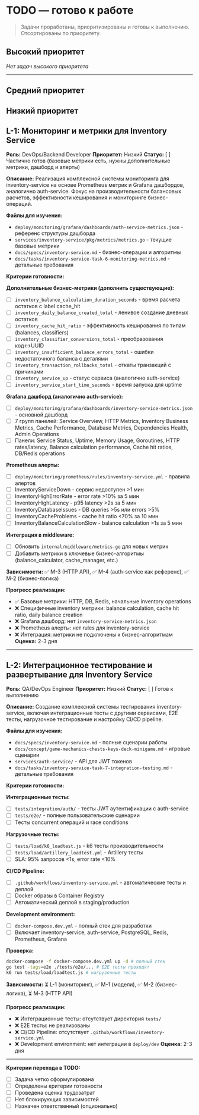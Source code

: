 # TODO — готово к работе

> Задачи проработаны, приоритизированы и готовы к выполнению. Отсортированы по приоритету.

## Высокий приоритет
<!-- Критически важные задачи, блокирующие другие -->

*Нет задач высокого приоритета*

---

## Средний приоритет  
<!-- Важные задачи для текущего спринта/итерации -->







## Низкий приоритет
<!-- Задачи для будущих итераций -->

## L-1: Мониторинг и метрики для Inventory Service
**Роль:** DevOps/Backend Developer
**Приоритет:** Низкий
**Статус:** [ ] Частично готов (базовые метрики есть, нужны дополнительные метрики, дашборд и алерты)

**Описание:**
Реализация комплексной системы мониторинга для inventory-service на основе Prometheus метрик и Grafana дашбордов, аналогично auth-service. Фокус на производительности балансовых расчетов, эффективности кеширования и мониторинге бизнес-операций.

**Файлы для изучения:**
- `deploy/monitoring/grafana/dashboards/auth-service-metrics.json` - референс структуры дашборда
- `services/inventory-service/pkg/metrics/metrics.go` - текущие базовые метрики
- `docs/specs/inventory-service.md` - бизнес-операции и алгоритмы
- `docs/tasks/inventory-service-task-6-monitoring-metrics.md` - детальные требования

**Критерии готовности:**

**Дополнительные бизнес-метрики (дополнить существующие):**
- [ ] `inventory_balance_calculation_duration_seconds` - время расчета остатков с label cache_hit
- [ ] `inventory_daily_balance_created_total` - ленивое создание дневных остатков
- [ ] `inventory_cache_hit_ratio` - эффективность кеширования по типам (balances, classifiers)
- [ ] `inventory_classifier_conversions_total` - преобразования код↔UUID
- [ ] `inventory_insufficient_balance_errors_total` - ошибки недостаточного баланса с деталями
- [ ] `inventory_transaction_rollbacks_total` - откаты транзакций с причинами
- [ ] `inventory_service_up` - статус сервиса (аналогично auth-service)
- [ ] `inventory_service_start_time_seconds` - время запуска для uptime

**Grafana дашборд (аналогично auth-service):**
- [ ] `deploy/monitoring/grafana/dashboards/inventory-service-metrics.json` - основной дашборд
- [ ] 7 групп панелей: Service Overview, HTTP Metrics, Inventory Business Metrics, Cache Performance, Database Metrics, Dependencies Health, Admin Operations
- [ ] Панели: Service Status, Uptime, Memory Usage, Goroutines, HTTP rates/latency, Balance calculation performance, Cache hit ratios, DB/Redis operations

**Prometheus алерты:**
- [ ] `deploy/monitoring/prometheus/rules/inventory-service.yml` - правила алертов
- [ ] InventoryServiceDown - сервис недоступен >1 мин
- [ ] InventoryHighErrorRate - error rate >10% за 5 мин  
- [ ] InventoryHighLatency - p95 latency >2s за 5 мин
- [ ] InventoryDatabaseIssues - DB queries >5s или errors >5%
- [ ] InventoryCacheProblems - cache hit ratio <70% за 10 мин
- [ ] InventoryBalanceCalculationSlow - balance calculation >1s за 5 мин

**Интеграция в middleware:**
- [ ] Обновить `internal/middleware/metrics.go` для новых метрик
- [ ] Добавить метрики в ключевые бизнес-алгоритмы (balance_calculator, cache_manager, etc.)

**Зависимости:** ✅ M-3 (HTTP API), ✅ M-4 (auth-service как референс), ✅ M-2 (бизнес-логика)

**Прогресс реализации:**
- ✅ Базовые метрики: HTTP, DB, Redis, начальные inventory operations
- ❌ Специфичные inventory метрики: balance calculation, cache hit ratio, daily balance creation
- ❌ Grafana дашборд: нет `inventory-service-metrics.json`
- ❌ Prometheus алерты: нет rules для inventory-service
- ❌ Интеграция: метрики не подключены к бизнес-алгоритмам
**Оценка:** 2-3 дня

---

## L-2: Интеграционное тестирование и развертывание для Inventory Service
**Роль:** QA/DevOps Engineer
**Приоритет:** Низкий
**Статус:** [ ] Готов к выполнению

**Описание:**
Создание комплексной системы тестирования inventory-service, включая интеграционные тесты с другими сервисами, E2E тесты, нагрузочное тестирование и настройку CI/CD pipeline.

**Файлы для изучения:**
- `docs/specs/inventory-service.md` - полные сценарии работы
- `docs/concept/game-mechanics-chests-keys-deck-minigame.md` - игровые сценарии
- `services/auth-service/` - API для JWT токенов
- `docs/tasks/inventory-service-task-7-integration-testing.md` - детальные требования

**Критерии готовности:**

**Интеграционные тесты:**
- [ ] `tests/integration/auth/` - тесты JWT аутентификации с auth-service
- [ ] `tests/e2e/` - полные пользовательские сценарии
- [ ] Тесты concurrent операций и race conditions

**Нагрузочные тесты:**
- [ ] `tests/load/k6_loadtest.js` - k6 тесты производительности
- [ ] `tests/load/artillery_loadtest.yml` - Artillery тесты
- [ ] SLA: 95% запросов <1s, error rate <10%

**CI/CD Pipeline:**
- [ ] `.github/workflows/inventory-service.yml` - автоматические тесты и деплой
- [ ] Docker образы в Container Registry
- [ ] Автоматический деплой в staging/production

**Development environment:**
- [ ] `docker-compose.dev.yml` - полный стек для разработки
- [ ] Включает inventory-service, auth-service, PostgreSQL, Redis, Prometheus, Grafana

**Проверка:**
```bash
docker-compose -f docker-compose.dev.yml up -d # полный стек
go test -tags=e2e ./tests/e2e/... # E2E тесты проходят
k6 run tests/load/loadtest.js # нагрузочные тесты
```

**Зависимости:** ⏳ L-1 (мониторинг), ✅ M-1 (модели), ✅ M-2 (бизнес-логика), ⏳ M-3 (HTTP API)

**Прогресс реализации:**
- ❌ Интеграционные тесты: отсутствует директория `tests/`
- ❌ E2E тесты: не реализованы
- ❌ CI/CD Pipeline: отсутствует `.github/workflows/inventory-service.yml`
- ❌ Development environment: нет интеграции в `deploy/dev`
**Оценка:** 2-3 дня

---
**Критерии перехода в TODO:**
- [ ] Задача четко сформулирована
- [ ] Определены критерии готовности
- [ ] Проведена оценка трудозатрат
- [ ] Нет блокирующих зависимостей
- [ ] Назначен ответственный (опционально) 